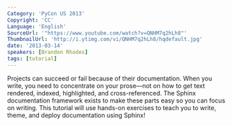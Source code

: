 ```yaml
---
Category: 'PyCon US 2013'
Copyright: 'CC'
Language: 'English'
SourceUrl: '"https://www.youtube.com/watch?v=QNHM7q2hLh8"'
ThumbnailUrl: 'http://i.ytimg.com/vi/QNHM7q2hLh8/hqdefault.jpg'
date: '2013-03-14'
speakers: [Brandon Rhodes]
tags: [tutorial]
---
```

Projects can succeed or fail because of their documentation. When you write, you need to concentrate on your prose—not on how to get text rendered, indexed, highlighted, and cross-referenced. The Sphinx documentation framework exists to make these parts easy so you can focus on writing. This tutorial will use hands-on exercises to teach you to write, theme, and deploy documentation using Sphinx!